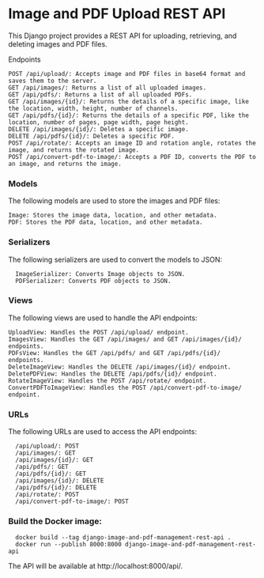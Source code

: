 #  Image and PDF Upload REST API
This Django project provides a REST API for uploading, retrieving, and deleting images and PDF files.

Endpoints
```
POST /api/upload/: Accepts image and PDF files in base64 format and saves them to the server.
GET /api/images/: Returns a list of all uploaded images.
GET /api/pdfs/: Returns a list of all uploaded PDFs.
GET /api/images/{id}/: Returns the details of a specific image, like the location, width, height, number of channels.
GET /api/pdfs/{id}/: Returns the details of a specific PDF, like the location, number of pages, page width, page height.
DELETE /api/images/{id}/: Deletes a specific image.
DELETE /api/pdfs/{id}/: Deletes a specific PDF.
POST /api/rotate/: Accepts an image ID and rotation angle, rotates the image, and returns the rotated image.
POST /api/convert-pdf-to-image/: Accepts a PDF ID, converts the PDF to an image, and returns the image.
```

### Models
The following models are used to store the images and PDF files:
  ```
  Image: Stores the image data, location, and other metadata.
  PDF: Stores the PDF data, location, and other metadata.
  ```
### Serializers
The following serializers are used to convert the models to JSON:
```
  ImageSerializer: Converts Image objects to JSON.
  PDFSerializer: Converts PDF objects to JSON.
  ```
### Views
The following views are used to handle the API endpoints:
  ```
  UploadView: Handles the POST /api/upload/ endpoint.
  ImagesView: Handles the GET /api/images/ and GET /api/images/{id}/ endpoints.
  PDFsView: Handles the GET /api/pdfs/ and GET /api/pdfs/{id}/ endpoints.
  DeleteImageView: Handles the DELETE /api/images/{id}/ endpoint.
  DeletePDFView: Handles the DELETE /api/pdfs/{id}/ endpoint.
  RotateImageView: Handles the POST /api/rotate/ endpoint.
  ConvertPDFToImageView: Handles the POST /api/convert-pdf-to-image/ endpoint.
```
  
### URLs
The following URLs are used to access the API endpoints:
```
  /api/upload/: POST
  /api/images/: GET
  /api/images/{id}/: GET
  /api/pdfs/: GET
  /api/pdfs/{id}/: GET
  /api/images/{id}/: DELETE
  /api/pdfs/{id}/: DELETE
  /api/rotate/: POST
  /api/convert-pdf-to-image/: POST
  ```


### Build the Docker image:
```
  docker build --tag django-image-and-pdf-management-rest-api .
  docker run --publish 8000:8000 django-image-and-pdf-management-rest-api
```

The API will be available at http://localhost:8000/api/.
